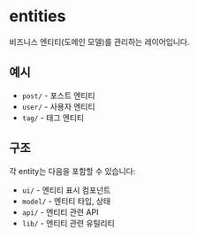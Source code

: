 # entities

비즈니스 엔티티(도메인 모델)를 관리하는 레이어입니다.

## 예시
- `post/` - 포스트 엔티티
- `user/` - 사용자 엔티티
- `tag/` - 태그 엔티티

## 구조
각 entity는 다음을 포함할 수 있습니다:
- `ui/` - 엔티티 표시 컴포넌트
- `model/` - 엔티티 타입, 상태
- `api/` - 엔티티 관련 API
- `lib/` - 엔티티 관련 유틸리티


